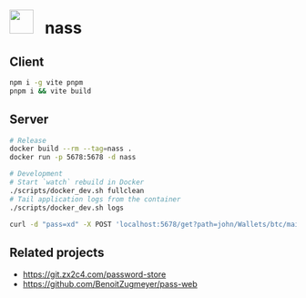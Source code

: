 <h1>
<img width=42 height=42 src="https://i.imgur.com/HmWuIKF.png">&nbsp;&nbsp; nass
</h1>

## Client
```bash
npm i -g vite pnpm
pnpm i && vite build
```

## Server

```bash
# Release
docker build --rm --tag=nass .
docker run -p 5678:5678 -d nass

# Development
# Start `watch` rebuild in Docker
./scripts/docker_dev.sh fullclean
# Tail application logs from the container
./scripts/docker_dev.sh logs

curl -d "pass=xd" -X POST 'localhost:5678/get?path=john/Wallets/btc/main'

```

## Related projects
<!-- `pass` itself is a shell script -->
* https://git.zx2c4.com/password-store
* https://github.com/BenoitZugmeyer/pass-web
